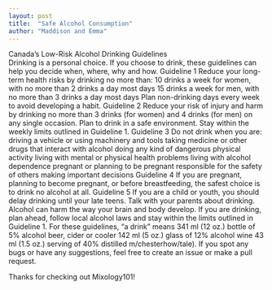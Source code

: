 ```yaml
---
layout: post
title:  "Safe Alcohol Consumption"
author: "Maddison and Emma"
---
```


Canada’s Low-Risk Alcohol Drinking Guidelines <br/>
Drinking is a personal choice. If you choose to drink, these guidelines can help you decide when, where, why and how.
Guideline 1
Reduce your long-term health risks by drinking no more than:
10 drinks a week for women, with no more than 2 drinks a day most days
15 drinks a week for men, with no more than 3 drinks a day most days
Plan non-drinking days every week to avoid developing a habit.
Guideline 2
Reduce your risk of injury and harm by drinking no more than 3 drinks (for women) and 4 drinks (for men) on any single occasion.
Plan to drink in a safe environment. Stay within the weekly limits outlined in Guideline 1.
Guideline 3
Do not drink when you are:
driving a vehicle or using machinery and tools
taking medicine or other drugs that interact with alcohol
doing any kind of dangerous physical activity
living with mental or physical health problems
living with alcohol dependence
pregnant or planning to be pregnant
responsible for the safety of others
making important decisions
Guideline 4
If you are pregnant, planning to become pregnant, or before breastfeeding, the safest choice is to drink no alcohol at all.
Guideline 5
If you are a child or youth, you should delay drinking until your late teens. Talk with your parents about drinking. Alcohol can harm the way your brain and body develop.
If you are drinking, plan ahead, follow local alcohol laws and stay within the limits outlined in Guideline 1.
For these guidelines, “a drink” means
341 ml (12 oz.) bottle of 5% alcohol beer, cider or cooler
142 ml (5 oz.) glass of 12% alcohol wine
43 ml (1.5 oz.) serving of 40% distilled
m/chesterhow/tale). If you spot any bugs or have any suggestions, feel free to create an issue or make a pull request.

Thanks for checking out Mixology101!
